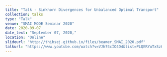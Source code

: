 ```yaml
---
title: "Talk - Sinkhorn Divergences for Unbalanced Optimal Transport"
collection: talks
type: "Talk"
venue: "SMAI MODE Seminar 2020"
date: 2020-09-07
date_text: "September 07, 2020,"
location: "Online"
slideurl: "http://thibsej.github.io/files/beamer_SMAI_2020.pdf"
talkurl: "https://www.youtube.com/watch?v=VJh74cIO4D4&list=PLQERYuTxSzGbiBcq7rsrzTzTTjVqDEupZ&index=29"
---
```

